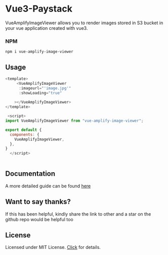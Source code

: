 # Vue3-Paystack

VueAmplifyImageViewer allows you to render images stored in S3 bucket in your vue application created with vue3.

### NPM
```npm
npm i vue-amplify-image-viewer
```
## Usage
```javascript
<template>
     <VueAmplifyImageViewer 
      :imageurl="'image.jpg'"                    
      :showLoading="true"                                      
                    
    ></VueAmplifyImageViewer>
</template>

 <script>
import VueAmplifyImageViewer from "vue-amplify-image-viewer";

export default {
  components: {
    VueAmplifyImageViewer,
  },
}
  </script>
 
```

## Documentation
A more detailed guide can be found [here](https://vueamplifyimageviewer.netlify.app/)

## Want to say thanks?
If this has been helpful, kindly share the link to other and a star on the github repo would be helpful too


## License
Licensed under MIT License. [Click](https://github.com/somteacodes/vue3-paystack/blob/master/LICENSE.md) for details.